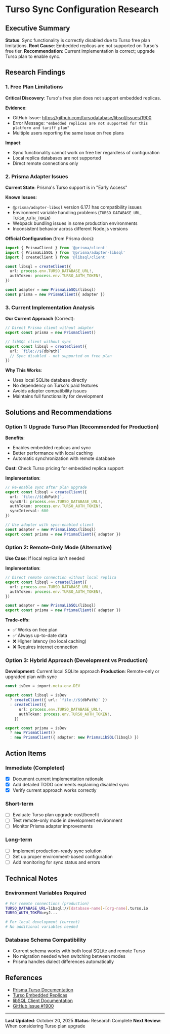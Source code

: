 # Turso Sync Configuration Research

## Executive Summary

**Status**: Sync functionality is correctly disabled due to Turso free plan limitations. **Root
Cause**: Embedded replicas are not supported on Turso's free tier. **Recommendation**: Current
implementation is correct; upgrade Turso plan to enable sync.

## Research Findings

### 1. Free Plan Limitations

**Critical Discovery**: Turso's free plan does not support embedded replicas.

**Evidence**:

- GitHub Issue: https://github.com/tursodatabase/libsql/issues/1900
- Error Message: `"embedded replicas are not supported for this platform and tariff plan"`
- Multiple users reporting the same issue on free plans

**Impact**:

- Sync functionality cannot work on free tier regardless of configuration
- Local replica databases are not supported
- Direct remote connections only

### 2. Prisma Adapter Issues

**Current State**: Prisma's Turso support is in "Early Access"

**Known Issues**:

- `@prisma/adapter-libsql` version 6.17.1 has compatibility issues
- Environment variable handling problems (`TURSO_DATABASE_URL`, `TURSO_AUTH_TOKEN`)
- Webpack bundling issues in some production environments
- Inconsistent behavior across different Node.js versions

**Official Configuration** (from Prisma docs):

```typescript
import { PrismaClient } from '@prisma/client'
import { PrismaLibSQL } from '@prisma/adapter-libsql'
import { createClient } from '@libsql/client'

const libsql = createClient({
  url: process.env.TURSO_DATABASE_URL!,
  authToken: process.env.TURSO_AUTH_TOKEN!,
})

const adapter = new PrismaLibSQL(libsql)
const prisma = new PrismaClient({ adapter })
```

### 3. Current Implementation Analysis

**Our Current Approach** (Correct):

```typescript
// Direct Prisma client without adapter
export const prisma = new PrismaClient()

// libSQL client without sync
export const libsql = createClient({
  url: `file://${dbPath}`
  // Sync disabled - not supported on free plan
})
```

**Why This Works**:

- Uses local SQLite database directly
- No dependency on Turso's paid features
- Avoids adapter compatibility issues
- Maintains full functionality for development

## Solutions and Recommendations

### Option 1: Upgrade Turso Plan (Recommended for Production)

**Benefits**:

- Enables embedded replicas and sync
- Better performance with local caching
- Automatic synchronization with remote database

**Cost**: Check Turso pricing for embedded replica support

**Implementation**:

```typescript
// Re-enable sync after plan upgrade
export const libsql = createClient({
  url: `file://${dbPath}`,
  syncUrl: process.env.TURSO_DATABASE_URL!,
  authToken: process.env.TURSO_AUTH_TOKEN!,
  syncInterval: 600
})

// Use adapter with sync-enabled client
const adapter = new PrismaLibSQL(libsql)
export const prisma = new PrismaClient({ adapter })
```

### Option 2: Remote-Only Mode (Alternative)

**Use Case**: If local replica isn't needed

**Implementation**:

```typescript
// Direct remote connection without local replica
export const libsql = createClient({
  url: process.env.TURSO_DATABASE_URL!,
  authToken: process.env.TURSO_AUTH_TOKEN!,
})

const adapter = new PrismaLibSQL(libsql)
export const prisma = new PrismaClient({ adapter })
```

**Trade-offs**:

- ✅ Works on free plan
- ✅ Always up-to-date data
- ❌ Higher latency (no local caching)
- ❌ Requires internet connection

### Option 3: Hybrid Approach (Development vs Production)

**Development**: Current local SQLite approach **Production**: Remote-only or upgraded plan with
sync

```typescript
const isDev = import.meta.env.DEV

export const libsql = isDev
  ? createClient({ url: `file://${dbPath}` })
  : createClient({
      url: process.env.TURSO_DATABASE_URL!,
      authToken: process.env.TURSO_AUTH_TOKEN!,
    })

export const prisma = isDev
  ? new PrismaClient()
  : new PrismaClient({ adapter: new PrismaLibSQL(libsql) })
```

## Action Items

### Immediate (Completed)

- [x] Document current implementation rationale
- [x] Add detailed TODO comments explaining disabled sync
- [x] Verify current approach works correctly

### Short-term

- [ ] Evaluate Turso plan upgrade cost/benefit
- [ ] Test remote-only mode in development environment
- [ ] Monitor Prisma adapter improvements

### Long-term

- [ ] Implement production-ready sync solution
- [ ] Set up proper environment-based configuration
- [ ] Add monitoring for sync status and errors

## Technical Notes

### Environment Variables Required

```bash
# For remote connections (production)
TURSO_DATABASE_URL=libsql://[database-name]-[org-name].turso.io
TURSO_AUTH_TOKEN=eyJ...

# For local development (current)
# No additional variables needed
```

### Database Schema Compatibility

- Current schema works with both local SQLite and remote Turso
- No migration needed when switching between modes
- Prisma handles dialect differences automatically

## References

- [Prisma Turso Documentation](https://www.prisma.io/docs/orm/overview/databases/turso)
- [Turso Embedded Replicas](https://docs.turso.tech/features/embedded-replicas)
- [libSQL Client Documentation](https://docs.turso.tech/sdk/ts/quickstart)
- [GitHub Issue #1900](https://github.com/tursodatabase/libsql/issues/1900)

---

**Last Updated**: October 20, 2025 **Status**: Research Complete **Next Review**: When considering
Turso plan upgrade
